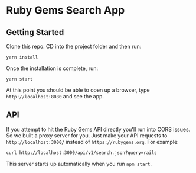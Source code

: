 # Ruby Gems Search App

## Getting Started

Clone this repo. CD into the project folder and then run:

    yarn install

Once the installation is complete, run:

    yarn start

At this point you should be able to open up a browser, type `http://localhost:8080` and see the app.

## API

If you attempt to hit the Ruby Gems API directly you'll run into CORS issues. So we built
a proxy server for you. Just make your API requests to `http://localhost:3000/` instead
of `https://rubygems.org`. For example:

    curl http://localhost:3000/api/v1/search.json?query=rails

This server starts up automatically when you run `npm start`.